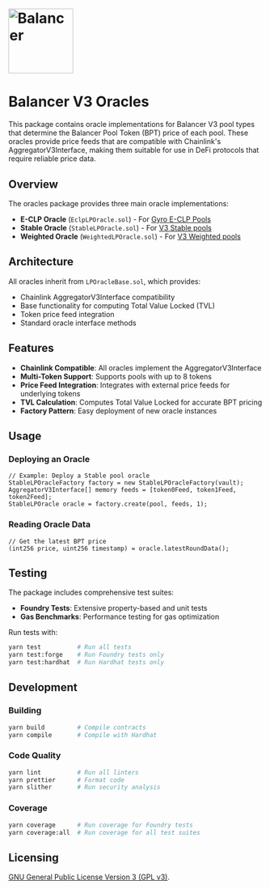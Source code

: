 # <img src="../../logo.svg" alt="Balancer" height="128px">

# Balancer V3 Oracles

This package contains oracle implementations for Balancer V3 pool types that determine the Balancer Pool Token (BPT)
price of each pool. These oracles provide price feeds that are compatible with Chainlink's AggregatorV3Interface,
making them suitable for use in DeFi protocols that require reliable price data.

## Overview

The oracles package provides three main oracle implementations:

- **E-CLP Oracle** (`EclpLPOracle.sol`) - For [Gyro E-CLP Pools](../pool-gyro/contracts/GyroECLPPool.sol)
- **Stable Oracle** (`StableLPOracle.sol`) - For [V3 Stable pools](../pool-stable/contracts/StablePool.sol)
- **Weighted Oracle** (`WeightedLPOracle.sol`) - For [V3 Weighted pools](../pool-weighted/contracts/WeightedPool.sol)

## Architecture

All oracles inherit from `LPOracleBase.sol`, which provides:

- Chainlink AggregatorV3Interface compatibility
- Base functionality for computing Total Value Locked (TVL)
- Token price feed integration
- Standard oracle interface methods

## Features

- **Chainlink Compatible**: All oracles implement the AggregatorV3Interface
- **Multi-Token Support**: Supports pools with up to 8 tokens
- **Price Feed Integration**: Integrates with external price feeds for underlying tokens
- **TVL Calculation**: Computes Total Value Locked for accurate BPT pricing
- **Factory Pattern**: Easy deployment of new oracle instances

## Usage

### Deploying an Oracle

```solidity
// Example: Deploy a Stable pool oracle
StableLPOracleFactory factory = new StableLPOracleFactory(vault);
AggregatorV3Interface[] memory feeds = [token0Feed, token1Feed, token2Feed];
StableLPOracle oracle = factory.create(pool, feeds, 1);
```

### Reading Oracle Data

```solidity
// Get the latest BPT price
(int256 price, uint256 timestamp) = oracle.latestRoundData();
```

## Testing

The package includes comprehensive test suites:

- **Foundry Tests**: Extensive property-based and unit tests
- **Gas Benchmarks**: Performance testing for gas optimization

Run tests with:

```bash
yarn test          # Run all tests
yarn test:forge    # Run Foundry tests only
yarn test:hardhat  # Run Hardhat tests only
```

## Development

### Building

```bash
yarn build         # Compile contracts
yarn compile       # Compile with Hardhat
```

### Code Quality

```bash
yarn lint          # Run all linters
yarn prettier      # Format code
yarn slither       # Run security analysis
```

### Coverage

```bash
yarn coverage      # Run coverage for Foundry tests
yarn coverage:all  # Run coverage for all test suites
```

## Licensing

[GNU General Public License Version 3 (GPL v3)](../../LICENSE).
